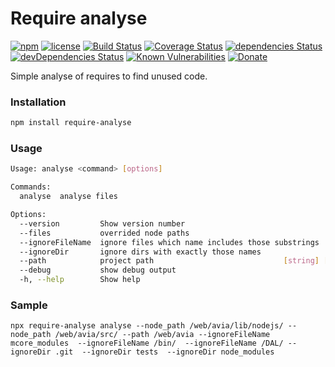# Require analyse

[![npm](https://img.shields.io/npm/v/require-analyse.svg)](https://npm.im/require-analyse)
[![license](https://img.shields.io/npm/l/require-analyse.svg)](https://npm.im/require-analyse)
[![Build Status](https://travis-ci.org/jehy/require-analyse.svg?branch=master)](https://travis-ci.org/jehy/require-analyse)
[![Coverage Status](https://coveralls.io/repos/github/jehy/require-analyse/badge.svg?branch=master)](https://coveralls.io/github/jehy/require-analyse?branch=master)
[![dependencies Status](https://david-dm.org/jehy/require-analyse/status.svg)](https://david-dm.org/jehy/require-analyse)
[![devDependencies Status](https://david-dm.org/jehy/require-analyse/dev-status.svg)](https://david-dm.org/jehy/require-analyse?type=dev)
[![Known Vulnerabilities](https://snyk.io/test/github/jehy/require-analyse/badge.svg)](https://snyk.io/test/github/jehy/require-analyse)
[![Donate](https://img.shields.io/badge/Donate-PayPal-green.svg)](https://www.paypal.me/jehyrus)

Simple analyse of requires to find unused code.

### Installation

```bash
npm install require-analyse
```

### Usage

```bash
Usage: analyse <command> [options]

Commands:
  analyse  analyse files

Options:
  --version         Show version number                                [boolean]
  --files           overrided node paths                                 [array]
  --ignoreFileName  ignore files which name includes those substrings    [array]
  --ignoreDir       ignore dirs with exactly those names                 [array]
  --path            project path                             [string] [required]
  --debug           show debug output                                  [boolean]
  -h, --help        Show help                                          [boolean]
```
### Sample
```
npx require-analyse analyse --node_path /web/avia/lib/nodejs/ --node_path /web/avia/src/ --path /web/avia --ignoreFileName mcore_modules  --ignoreFileName /bin/  --ignoreFileName /DAL/ --ignoreDir .git  --ignoreDir tests  --ignoreDir node_modules
```
